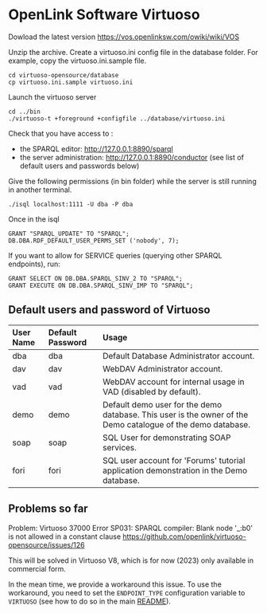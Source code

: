 # OpenLink Software Virtuoso

Dowload the latest version https://vos.openlinksw.com/owiki/wiki/VOS

Unzip the archive.
Create a virtuoso.ini config file in the database folder.
For example, copy the virtuoso.ini.sample file.

```
cd virtuoso-opensource/database
cp virtuoso.ini.sample virtuoso.ini
```

Launch the virtuoso server

```
cd ../bin
./virtuoso-t +foreground +configfile ../database/virtuoso.ini
```

Check that you have access to :

- the SPARQL editor: http://127.0.0.1:8890/sparql
- the server administration: http://127.0.0.1:8890/conductor (see list of default users and passwords below)

Give the following permissions (in bin folder) while the server is
still running in another terminal.

```
./isql localhost:1111 -U dba -P dba
```

Once in the isql

```
GRANT "SPARQL_UPDATE" TO "SPARQL";
DB.DBA.RDF_DEFAULT_USER_PERMS_SET ('nobody', 7);
```

If you want to allow for SERVICE queries (querying other SPARQL endpoints), run:

```
GRANT SELECT ON DB.DBA.SPARQL_SINV_2 TO "SPARQL";
GRANT EXECUTE ON DB.DBA.SPARQL_SINV_IMP TO "SPARQL";
```

## Default users and password of Virtuoso

| User Name | Default Password | Usage                                                                                                       |
| :-------- | :--------------- | :---------------------------------------------------------------------------------------------------------- |
| dba       | dba              | Default Database Administrator account.                                                                     |
| dav       | dav              | WebDAV Administrator account.                                                                               |
| vad       | vad              | WebDAV account for internal usage in VAD (disabled by default).                                             |
| demo      | demo             | Default demo user for the demo database. This user is the owner of the Demo catalogue of the demo database. |
| soap      | soap             | SQL User for demonstrating SOAP services.                                                                   |
| fori      | fori             | SQL user account for 'Forums' tutorial application demonstration in the Demo database.                      |

## Problems so far

Problem: Virtuoso 37000 Error SP031: SPARQL compiler: Blank node '\_:b0' is not allowed in a constant clause
https://github.com/openlink/virtuoso-opensource/issues/126

This will be solved in Virtuoso V8, which is for now (2023) only available in commercial form.

In the mean time, we provide a workaround this issue.
To use the workaround, you need to set the `ENDPOINT_TYPE` configuration variable to `VIRTUOSO` (see how to do so in the main [README](../../README.md)).
